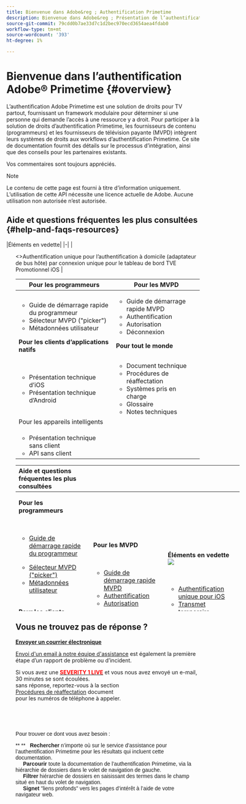 ```yaml
---
title: Bienvenue dans Adobe&reg ; Authentification Primetime
description: Bienvenue dans Adobe&reg ; Présentation de l’authentification Primetime
source-git-commit: 79cdd0b7ae33d7c1d2bec970ecd3654aea4fdab0
workflow-type: tm+mt
source-wordcount: '393'
ht-degree: 1%

---
```



# Bienvenue dans l’authentification Adobe® Primetime {#overview}

L’authentification Adobe Primetime est une solution de droits pour TV partout, fournissant un framework modulaire pour déterminer si une personne qui demande l’accès à une ressource y a droit. Pour participer à la solution de droits d’authentification Primetime, les fournisseurs de contenu (programmeurs) et les fournisseurs de télévision payante (MVPD) intègrent leurs systèmes de droits aux workflows d’authentification Primetime. Ce site de documentation fournit des détails sur le processus d’intégration, ainsi que des conseils pour les partenaires existants.

Vos commentaires sont toujours appréciés.

>[!NOTE]
>
>Le contenu de cette page est fourni à titre d’information uniquement. L’utilisation de cette API nécessite une licence actuelle de Adobe. Aucune utilisation non autorisée n’est autorisée.

## Aide et questions fréquentes les plus consultées {#help-and-faqs-resources}

|Éléments en vedette| |-| |<ul>&lt;>Authentification unique pour l’authentification à domicile (adaptateur de bus hôte) par connexion unique pour le tableau de bord TVE Promotionnel iOS |

| Pour les programmeurs | Pour les MVPD |
|----------------------------------------------------------------------------------|-------------------------------------------------------------------------------------------------|
| <ul><li>Guide de démarrage rapide du programmeur</li><li> Sélecteur MVPD (&quot;picker&quot;)</li><li>Métadonnées utilisateur</li></ul> | <ul><li>Guide de démarrage rapide MVPD</li><li>Authentification</li><li>Autorisation</li><li>Déconnexion</li></ul> |
| **Pour les clients d’applications natifs** | **Pour tout le monde** |
| <ul><li>Présentation technique d’iOS</li><li>Présentation technique d’Android</li></ul> | <ul><li>Document technique</li><li>Procédures de réaffectation</li><li>Systèmes pris en charge</li><li>Glossaire</li><li>Notes techniques</li></ul> |
| Pour les appareils intelligents |  |
| <ul><li>Présentation technique sans client</li><li>API sans client</li></ul> |

<div id="startcontainer">

<div class="table">

<table id="start-topic-table" data-border="0" data-cellpadding="0" data-cellspacing="0" style="height: 380px; width: 584px;">
<colgroup>
<col style="width: 33%" />
<col style="width: 33%" />
<col style="width: 33%" />
</colgroup>
<thead>
<tr class="header">
<th style="text-align: left;">Aide et questions fréquentes les plus consultées</th>
<th style="text-align: left;"> </th>
<th style="text-align: left;"> </th>
</tr>
</thead>
<tbody>
<tr class="odd">
<td style="text-align: left;"><p><strong>Pour les programmeurs</strong></p>
<p> </p>
<ul>
<li><a href="#">Guide de démarrage rapide du programmeur</a></li>
</ul>
<ul>
<li><a href="#obtaining_mvpd_list">Sélecteur MVPD ("picker")</a></li>
<li><a href="#">Métadonnées utilisateur</a></li>
</ul>
 
<p><strong>Pour les clients d’applications natifs</strong></p>
<ul>
<li><a href="#">Présentation technique d’iOS</a></li>
<li><a href="#">Présentation technique d’Android</a></li>
</ul>
<p> </p>
<p><strong>Pour les appareils intelligents</strong></p>
<ul>
<li><a href="http://tve.helpdocsonline.com/rest-api-overview">Présentation technique sans client</a></li>
<li><a href="https://tve.helpdocsonline.com/rest-api-reference">API sans client</a></li>
</ul>
<p> </p></td>
<td style="text-align: left;"><p><strong>Pour les MVPD</strong></p>
<p> </p>
<ul>
<li><a href="#">Guide de démarrage rapide MVPD</a></li>
<li><a href="#">Authentification</a></li>
<li><a href="#">Autorisation</a></li>
</ul>
<ul>
<li><a href="#">Déconnexion</a></li>
</ul>
 
<p><strong>Pour tout le monde</strong></p>
<ul>
<li><a href="#">Document technique</a></li>
<li><a href="#">Procédures de réaffectation</a></li>
<li><a href="#">Systèmes pris en charge</a></li>
<li><a href="#">Glossaire</a></li>
<li><a href="#">Notes techniques</a></li>
</ul></td>
<td style="text-align: left;"><p><strong>Éléments en vedette <img src="https://dzf8vqv24eqhg.cloudfront.net/userfiles/258/326/ckfinder/images/1468939180_new.png?dc=201607190941-4" /></strong></p>
<p> </p>
<ul>
<li><a href="http://tve.helpdocsonline.com/ios/tvos-sso-changes">Authentification unique pour iOS</a></li>
<li><a href="#">Transmet temporaire promouvant</a></li>
<li><a href="#">Authentification basée sur l’accueil (adaptateur de bus hôte)</a></li>
<li><a href="https://dzf8vqv24eqhg.cloudfront.net/userfiles/258/326/ckfinder/files/AdobeNewsletterHBA.pdf">Infos sur les adaptateurs</a></li>
<li><a href="#">Guide de l’utilisateur du tableau de bord Primetime TVE</a></li>
</ul></td>
</tr>
</tbody>
</table>

</div>

<div class="block">

## Vous ne trouvez pas de réponse ?

[**Envoyer un courrier électronique**](mailto:tve-support@adobe.com)

[Envoi d&#39;un email à notre équipe d&#39;assistance](mailto:tve-support@adobe.com) est également la première étape d’un rapport de problème ou d’incident.

Si vous avez une [**<span style="color:#ff0000;">SEVERITY 1 LIVE</span>**](http://tve.helpdocsonline.com/escalation-procedures-2)
et vous nous avez envoyé un e-mail, 30 minutes se sont écoulées.\
sans réponse, reportez-vous à la section\
[Procédures de réaffectation](#) document\
pour les numéros de téléphone à appeler.

<div>

 

</div>

</div>

</div>

 

<span style="font-family: verdana, geneva, sans-serif;">Pour trouver ce dont vous avez besoin :</span>

<span style="font-family: verdana, geneva, sans-serif;">** **   **Rechercher** n’importe où sur le service d’assistance pour l’authentification Primetime pour les résultats qui incluent cette documentation.\
     **Parcourir** toute la documentation de l’authentification Primetime, via la hiérarchie de dossiers dans le volet de navigation de gauche.\
     **Filtrer** hiérarchie de dossiers en saisissant des termes dans le champ situé en haut du volet de navigation.\
     **Signet** &quot;liens profonds&quot; vers les pages d’intérêt à l’aide de votre navigateur web.</span>
